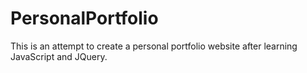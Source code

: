 # PersonalPortfolio
This is an attempt to create a personal portfolio website after learning JavaScript and JQuery.
